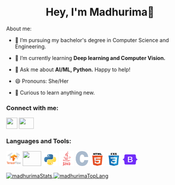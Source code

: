 <h1 align="center">Hey, I'm Madhurima👋</h1>

About me:

- 🔭 I’m pursuing my bachelor's degree in Computer Science and Engineering.

- 🌱 I’m currently learning **Deep learning and Computer Vision.**

- 💬 Ask me about **AI/ML, Python.** Happy to help!

- 😄 Pronouns: She/Her

- 🧐 Curious to learn anything new.


<p align="left">
<h3 align="left">Connect with me:</h3>
 </a><a href="https://www.linkedin.com/in/madhurima01/" target="blank"><img align="center" src="https://cdn1.iconfinder.com/data/icons/social-media-rounded-corners/512/Rounded_Linkedin2_svg-512.png" alt="" height="30" width="30" /></a>
<a href="https://rmadhurima99@gmail.com" target="blank"><img align="center" src="https://cdn.jsdelivr.net/npm/simple-icons@3.0.1/icons/gmail.svg" alt="" height="30" width="40" /></a>

</p>

<h3 align="left">Languages and Tools:</h3>
<p align="left"> 
 <img height="40" src="https://raw.githubusercontent.com/github/explore/80688e429a7d4ef2fca1e82350fe8e3517d3494d/topics/tensorflow/tensorflow.png">
 <img src="https://upload.wikimedia.org/wikipedia/commons/a/a7/React-icon.svg" width="50" height="40">
 <img src="https://github.com/devicons/devicon/blob/master/icons/python/python-original.svg" alt="python" width="40" height="35"/> 
 <img src="https://github.com/devicons/devicon/blob/master/icons/java/java-plain-wordmark.svg" alt="java" width="40" height="40"/>
 <img src="https://github.com/devicons/devicon/blob/master/icons/c/c-original.svg" alt="c" width="35" height="40"/> 
 <img src="https://github.com/devicons/devicon/blob/master/icons/html5/html5-original-wordmark.svg" alt="html5" width="40" height="35"/>
 <img src="https://github.com/devicons/devicon/blob/master/icons/css3/css3-original-wordmark.svg" alt="css3" width="40" height="35"/> 
 <img src="https://github.com/devicons/devicon/blob/master/icons/bootstrap/bootstrap-plain.svg" alt="bootstrap" width="40" height="35"/>
 </p>

<a href="">
  <img align="center" src="https://github-readme-stats.vercel.app/api?username=madhurima99&show_icons=true&theme=cobalt" alt="madhurimaStats"/>
</a>
<a href="">
  <img align="center" src="https://github-readme-stats.vercel.app/api/top-langs/?username=madhurima99&layout=compact&theme=cobalt" alt="madhurimaTopLang"/>
</a>


